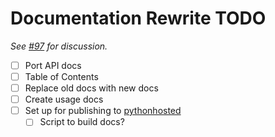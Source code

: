 # Documentation Rewrite TODO #

_See [#97] for discussion._

[#97]: https://github.com/karulis/pybluez/issues/97

- [ ] Port API docs
- [ ] Table of Contents
- [ ] Replace old docs with new docs
- [ ] Create usage docs
- [ ] Set up for publishing to [pythonhosted](http://pythonhosted.org/)
    - [ ] Script to build docs?
